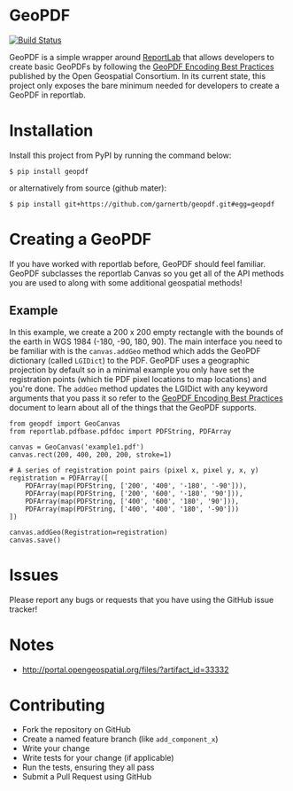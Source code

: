 GeoPDF
======

[![Build Status](https://travis-ci.org/garnertb/geopdf.svg?branch=master)](https://travis-ci.org/garnertb/geopdf)

GeoPDF is a simple wrapper around [ReportLab](http://www.reportlab.com/) that allows developers to create basic GeoPDFs by
following the [GeoPDF Encoding Best Practices](http://portal.opengeospatial.org/files/?artifact_id=33332)
published by the Open Geospatial Consortium.  In its current state, this project only exposes the bare minimum needed for
developers to create a GeoPDF in reportlab.

Installation
============

Install this project from PyPI by running the command below:

```$ pip install geopdf```

or alternatively from source (github mater):

```$ pip install git+https://github.com/garnertb/geopdf.git#egg=geopdf```


Creating a GeoPDF
=================
If you have worked with reportlab before, GeoPDF should feel familiar.  GeoPDF subclasses the reportlab Canvas so you get all
of the API methods you are used to along with some additional geospatial methods!

Example
-------
In this example, we create a 200 x 200 empty rectangle with the bounds of the earth in WGS 1984 (-180, -90, 180, 90).  The main
interface you need to be familiar with is the `canvas.addGeo` method which adds the GeoPDF dictionary (called `LGIDict`)
to the PDF.  GeoPDF uses a geographic projection by default so in a minimal example you only have set the
registration points (which tie PDF pixel locations to map locations) and you're done.  The `addGeo` method updates the LGIDict with any
keyword arguments that you pass it so refer to the [GeoPDF Encoding Best Practices](http://portal.opengeospatial.org/files/?artifact_id=33332)
document to learn about all of the things that the GeoPDF supports.

```
from geopdf import GeoCanvas
from reportlab.pdfbase.pdfdoc import PDFString, PDFArray

canvas = GeoCanvas('example1.pdf')
canvas.rect(200, 400, 200, 200, stroke=1)

# A series of registration point pairs (pixel x, pixel y, x, y)
registration = PDFArray([
    PDFArray(map(PDFString, ['200', '400', '-180', '-90'])),
    PDFArray(map(PDFString, ['200', '600', '-180', '90'])),
    PDFArray(map(PDFString, ['400', '600', '180', '90'])),
    PDFArray(map(PDFString, ['400', '400', '180', '-90']))
])

canvas.addGeo(Registration=registration)
canvas.save()
```

Issues
======
Please report any bugs or requests that you have using the GitHub issue tracker!


Notes
=====
- http://portal.opengeospatial.org/files/?artifact_id=33332


Contributing
============

- Fork the repository on GitHub
- Create a named feature branch (like `add_component_x`)
- Write your change
- Write tests for your change (if applicable)
- Run the tests, ensuring they all pass
- Submit a Pull Request using GitHub

